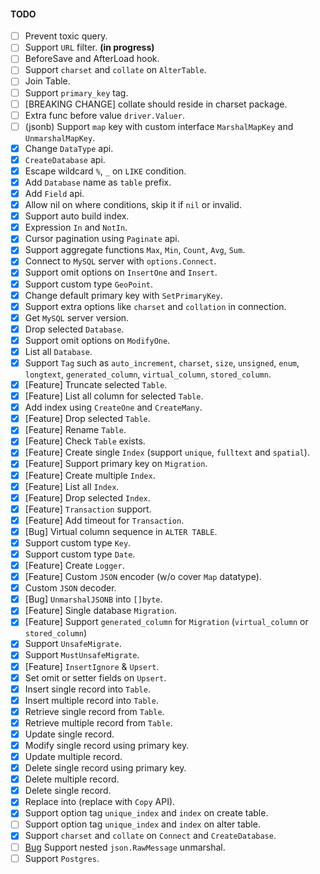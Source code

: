 #### TODO

- [ ] Prevent toxic query.
- [ ] Support `URL` filter. **(in progress)**
- [ ] BeforeSave and AfterLoad hook.
- [ ] Support `charset` and `collate` on `AlterTable`.
- [ ] Join Table.
- [ ] Support `primary_key` tag.
- [ ] [BREAKING CHANGE] collate should reside in charset package.
- [ ] Extra func before value `driver.Valuer`.
- [ ] (jsonb) Support `map` key with custom interface `MarshalMapKey` and `UnmarshalMapKey`.
- [x] Change `DataType` api.
- [x] `CreateDatabase` api.
- [x] Escape wildcard `%`, `_` on `LIKE` condition.
- [x] Add `Database` name as `table` prefix.
- [x] Add `Field` api.
- [x] Allow nil on where conditions, skip it if `nil` or invalid.
- [x] Support auto build index.
- [x] Expression `In` and `NotIn`.
- [x] Cursor pagination using `Paginate` api.
- [x] Support aggregate functions `Max`, `Min`, `Count`, `Avg`, `Sum`.
- [x] Connect to `MySQL` server with `options.Connect`.
- [x] Support omit options on `InsertOne` and `Insert`.
- [x] Support custom type `GeoPoint`.
- [x] Change default primary key with `SetPrimaryKey`.
- [x] Support extra options like `charset` and `collation` in connection.
- [x] Get `MySQL` server version.
- [x] Drop selected `Database`.
- [x] Support omit options on `ModifyOne`.
- [x] List all `Database`.
- [x] Support `Tag` such as `auto_increment`, `charset`, `size`, `unsigned`, `enum`, `longtext`, `generated_column`, `virtual_column`, `stored_column`.
- [x] [Feature] Truncate selected `Table`.
- [x] [Feature] List all column for selected `Table`.
- [x] Add index using `CreateOne` and `CreateMany`.
- [x] [Feature] Drop selected `Table`.
- [x] [Feature] Rename `Table`.
- [x] [Feature] Check `Table` exists.
- [x] [Feature] Create single `Index` (support `unique`, `fulltext` and `spatial`).
- [x] [Feature] Support primary key on `Migration`.
- [x] [Feature] Create multiple `Index`.
- [x] [Feature] List all `Index`.
- [x] [Feature] Drop selected `Index`.
- [x] [Feature] `Transaction` support.
- [x] [Feature] Add timeout for `Transaction`.
- [x] [Bug] Virtual column sequence in `ALTER TABLE`.
- [x] Support custom type `Key`.
- [x] Support custom type `Date`.
- [x] [Feature] Create `Logger`.
- [x] [Feature] Custom `JSON` encoder (w/o cover `Map` datatype).
- [x] Custom `JSON` decoder.
- [x] [Bug] `UnmarshalJSONB` into `[]byte`.
- [x] [Feature] Single database `Migration`.
- [x] [Feature] Support `generated_column` for `Migration` (`virtual_column` or `stored_column`)
- [x] Support `UnsafeMigrate`.
- [x] Support `MustUnsafeMigrate`.
- [x] [Feature] `InsertIgnore` & `Upsert`.
- [x] Set omit or setter fields on `Upsert`.
- [x] Insert single record into `Table`.
- [x] Insert multiple record into `Table`.
- [x] Retrieve single record from `Table`.
- [x] Retrieve multiple record from `Table`.
- [x] Update single record.
- [x] Modify single record using primary key.
- [x] Update multiple record.
- [x] Delete single record using primary key.
- [x] Delete multiple record.
- [x] Delete single record.
- [x] Replace into (replace with `Copy` API).
- [x] Support option tag `unique_index` and `index` on create table.
- [ ] Support option tag `unique_index` and `index` on alter table.
- [x] Support `charset` and `collate` on `Connect` and `CreateDatabase`.
- [ ] [Bug](jsonb) Support nested `json.RawMessage` unmarshal.
- [ ] Support `Postgres`.

